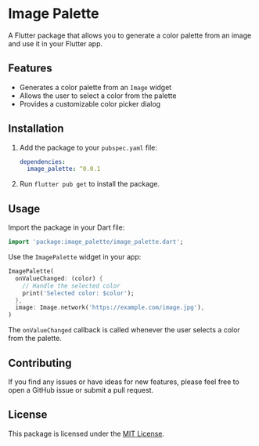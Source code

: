 # Image Palette

A Flutter package that allows you to generate a color palette from an image and use it in your Flutter app.

## Features

- Generates a color palette from an `Image` widget
- Allows the user to select a color from the palette
- Provides a customizable color picker dialog

## Installation

1. Add the package to your `pubspec.yaml` file:

   ```yaml
   dependencies:
     image_palette: ^0.0.1
   ```

2. Run `flutter pub get` to install the package.

## Usage

Import the package in your Dart file:

   ```dart
   import 'package:image_palette/image_palette.dart';
   ```

Use the `ImagePalette` widget in your app:

   ```dart
   ImagePalette(
     onValueChanged: (color) {
       // Handle the selected color
       print('Selected color: $color');
     },
     image: Image.network('https://example.com/image.jpg'),
   )
   ```

   The `onValueChanged` callback is called whenever the user selects a color from the palette.

## Contributing

If you find any issues or have ideas for new features, please feel free to open a GitHub issue or submit a pull request.

## License

This package is licensed under the [MIT License](LICENSE).
